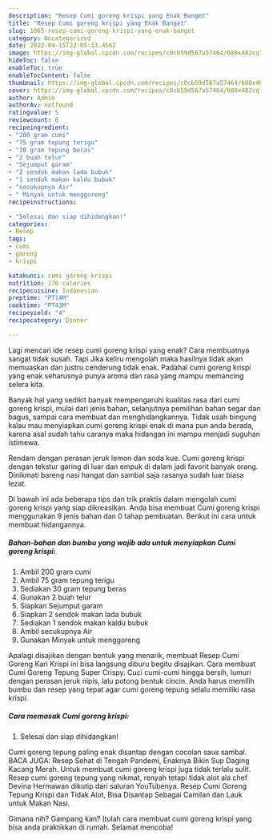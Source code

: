 ```yaml
---
description: "Resep Cumi goreng krispi yang Enak Banget"
title: "Resep Cumi goreng krispi yang Enak Banget"
slug: 1065-resep-cumi-goreng-krispi-yang-enak-banget
category: Uncategorized
date: 2022-04-15T22:05:13.456Z
image: https://img-global.cpcdn.com/recipes/c0cb59d567a57464/680x482cq70/cumi-goreng-krispi-foto-resep-utama.jpg
hideToc: false
enableToc: true
enableTocContent: false
thumbnail: https://img-global.cpcdn.com/recipes/c0cb59d567a57464/680x482cq70/cumi-goreng-krispi-foto-resep-utama.jpg
cover: https://img-global.cpcdn.com/recipes/c0cb59d567a57464/680x482cq70/cumi-goreng-krispi-foto-resep-utama.jpg
author: Admin
authorAv: notfound
ratingvalue: 5
reviewcount: 8
recipeingredient:
- "200 gram cumi"
- "75 gram tepung terigu"
- "30 gram tepung beras"
- "2 buah telur"
- "Sejumput garam"
- "2 sendok makan lada bubuk"
- "1 sendok makan kaldu bubuk"
- "secukupnya Air"
- " Minyak untuk menggoreng"
recipeinstructions:

- "Selesai dan siap dihidangkan!"
categories:
- Resep
tags:
- cumi
- goreng
- krispi

katakunci: cumi goreng krispi 
nutrition: 176 calories
recipecuisine: Indonesian
preptime: "PT14M"
cooktime: "PT43M"
recipeyield: "4"
recipecategory: Dinner

---
```



Lagi mencari ide resep cumi goreng krispi yang enak? Cara membuatnya sangat tidak susah. Tapi Jika keliru mengolah maka hasilnya tidak akan memuaskan dan justru cenderung tidak enak. Padahal cumi goreng krispi yang enak seharusnya punya aroma dan rasa yang mampu memancing selera kita.


Banyak hal yang sedikit banyak mempengaruhi kualitas rasa dari cumi goreng krispi, mulai dari jenis bahan, selanjutnya pemilihan bahan segar dan bagus, sampai cara membuat dan menghidangkannya. Tidak usah bingung kalau mau menyiapkan cumi goreng krispi enak di mana pun anda berada, karena asal sudah tahu caranya maka hidangan ini mampu menjadi suguhan istimewa.

Rendam dengan perasan jeruk lemon dan soda kue. Cumi goreng krispi dengan tekstur garing di luar dan empuk di dalam jadi favorit banyak orang. Dinikmati bareng nasi hangat dan sambal saja rasanya sudah luar biasa lezat.


Di bawah ini ada beberapa tips dan trik praktis dalam mengolah cumi goreng krispi yang siap dikreasikan. Anda bisa membuat Cumi goreng krispi menggunakan 9 jenis bahan dan 0 tahap pembuatan. Berikut ini cara untuk membuat hidangannya.

<!--inarticleads1-->

##### Bahan-bahan dan bumbu yang wajib ada untuk menyiapkan Cumi goreng krispi:

1. Ambil 200 gram cumi
1. Ambil 75 gram tepung terigu
1. Sediakan 30 gram tepung beras
1. Gunakan 2 buah telur
1. Siapkan Sejumput garam
1. Siapkan 2 sendok makan lada bubuk
1. Sediakan 1 sendok makan kaldu bubuk
1. Ambil secukupnya Air
1. Gunakan  Minyak untuk menggoreng


Apalagi disajikan dengan bentuk yang menarik, membuat Resep Cumi Goreng Kari Krispi ini bisa langsung diburu begitu disajikan. Cara membuat Cumi Goreng Tepung Super Crispy. Cuci cumi-cumi hingga bersih, lumuri dengan perasan jeruk nipis, lalu potong bentuk cincin. Anda harus memilih bumbu dan resep yang tepat agar cumi goreng tepung selalu memiliki rasa krispi. 

<!--inarticleads2-->

##### Cara memasak Cumi goreng krispi:


1. Selesai dan siap dihidangkan!

Cumi goreng tepung paling enak disantap dengan cocolan saus sambal. BACA JUGA: Resep Sehat di Tengah Pandemi, Enaknya Bikin Sup Daging Kacang Merah. Untuk membuat cumi goreng krispi juga tidak terlalu sulit. Resep cumi goreng tepung yang nikmat, renyah tetapi tidak alot ala chef Devina Hermawan dikutip dari saluran YouTubenya. Resep Cumi Goreng Tepung Krispi dan Tidak Alot, Bisa Disantap Sebagai Camilan dan Lauk untuk Makan Nasi. 

Gimana nih? Gampang kan? Itulah cara membuat cumi goreng krispi yang bisa anda praktikkan di rumah. Selamat mencoba!
